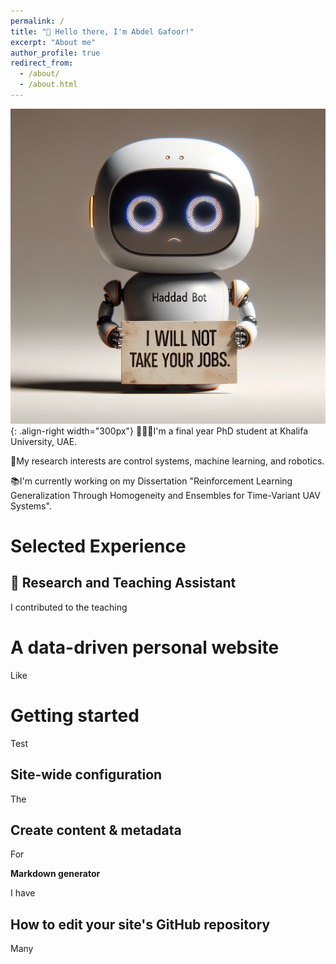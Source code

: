 ```yaml
---
permalink: /
title: "👋 Hello there, I'm Abdel Gafoor!"
excerpt: "About me"
author_profile: true
redirect_from: 
  - /about/
  - /about.html
---
```


![test](/images/sad-robot.png){: .align-right width="300px"}
👨🏻‍💻I'm a final year PhD student at Khalifa University, UAE.

🔬My research interests are control systems, machine learning, and robotics.

📚I'm currently working on my Dissertation "Reinforcement Learning Generalization Through Homogeneity and Ensembles for Time-Variant UAV Systems".

# Selected Experience

## 🏫 Research and Teaching Assistant
I contributed to the teaching

A data-driven personal website
======
Like

Getting started
======
Test

Site-wide configuration
------
The

Create content & metadata
------
For

**Markdown generator**

I have

How to edit your site's GitHub repository
------
Many
